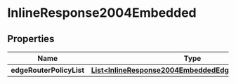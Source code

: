 

# InlineResponse2004Embedded

## Properties

Name | Type | Description | Notes
------------ | ------------- | ------------- | -------------
**edgeRouterPolicyList** | [**List&lt;InlineResponse2004EmbeddedEdgeRouterPolicyList&gt;**](InlineResponse2004EmbeddedEdgeRouterPolicyList.md) |  | 



